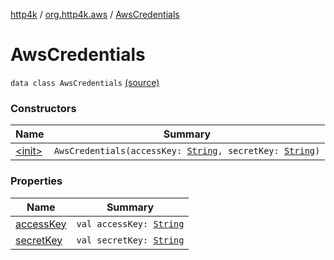 [http4k](../../index.md) / [org.http4k.aws](../index.md) / [AwsCredentials](./index.md)

# AwsCredentials

`data class AwsCredentials` [(source)](https://github.com/http4k/http4k/blob/master/http4k-aws/src/main/kotlin/org/http4k/aws/AwsCredentials.kt#L3)

### Constructors

| Name | Summary |
|---|---|
| [&lt;init&gt;](-init-.md) | `AwsCredentials(accessKey: `[`String`](https://kotlinlang.org/api/latest/jvm/stdlib/kotlin/-string/index.html)`, secretKey: `[`String`](https://kotlinlang.org/api/latest/jvm/stdlib/kotlin/-string/index.html)`)` |

### Properties

| Name | Summary |
|---|---|
| [accessKey](access-key.md) | `val accessKey: `[`String`](https://kotlinlang.org/api/latest/jvm/stdlib/kotlin/-string/index.html) |
| [secretKey](secret-key.md) | `val secretKey: `[`String`](https://kotlinlang.org/api/latest/jvm/stdlib/kotlin/-string/index.html) |
